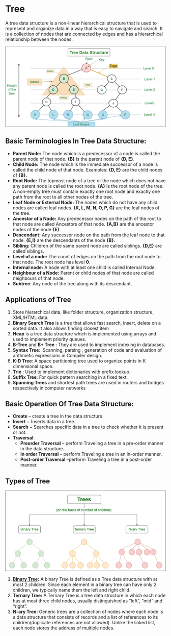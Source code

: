 # Tree
A tree data structure is a non-linear hierarchical structure that is used to represent and organize data in a way that is easy to navigate and search. It is a collection of nodes that are connected by edges and has a hierarchical relationship between the nodes.

![Tree Data Structure](assets/tree.png)

## Basic Terminologies In Tree Data Structure:
- **Parent Node:** The node which is a predecessor of a node is called the parent node of that node. **{B}** is the parent node of **{D, E}**.
- **Child Node:** The node which is the immediate successor of a node is called the child node of that node. Examples: **{D, E}** are the child nodes of **{B}.**
- **Root Node:** The topmost node of a tree or the node which does not have any parent node is called the root node. **{A}** is the root node of the tree. A non-empty tree must contain exactly one root node and exactly one path from the root to all other nodes of the tree.
- **Leaf Node or External Node:** The nodes which do not have any child nodes are called leaf nodes. **{K, L, M, N, O, P, G}** are the leaf nodes of the tree.
- **Ancestor of a Node:** Any predecessor nodes on the path of the root to that node are called Ancestors of that node. **{A,B}** are the ancestor nodes of the node **{E}**
- **Descendant:** Any successor node on the path from the leaf node to that node. **{E,I}** are the descendants of the node **{B}.**
- **Sibling:** Children of the same parent node are called siblings. **{D,E}** are called siblings.
- **Level of a node:** The count of edges on the path from the root node to that node. The root node has level **0**.
- **Internal node:** A node with at least one child is called Internal Node.
- **Neighbour of a Node:** Parent or child nodes of that node are called neighbours of that node.
- **Subtree**: Any node of the tree along with its descendant.

## Applications of Tree
1. Store hierarchical data, like folder structure, organization structure, XML/HTML data.
2. **Binary Search Tree** is a tree that allows fast search, insert, delete on a sorted data. It also allows finding closest item
3. **Heap** is a tree data structure which is implemented using arrays and used to implement priority queues.
4. **B-Tree** and **B+ Tree** : They are used to implement indexing in databases.
5. **Syntax Tree**:  Scanning, parsing , generation of code and evaluation of arithmetic expressions in Compiler design.
6. **K-D Tree**: A space partitioning tree used to organize points in K dimensional space.
7. **Trie** : Used to implement dictionaries with prefix lookup.
8. **Suffix Tree**: For quick pattern searching in a fixed text.
9. **Spanning Trees** and shortest path trees are used in routers and bridges respectively in computer networks

## Basic Operation Of Tree Data Structure:
- **Create** – create a tree in the data structure.
- **Insert** − Inserts data in a tree.
- **Search** − Searches specific data in a tree to check whether it is present or not.
- **Traversal**:
    - **Preorder Traversal** – perform Traveling a tree in a pre-order manner in the data structure.
    - **In order Traversal** – perform Traveling a tree in an in-order manner.
    - **Post-order Traversal** –perform Traveling a tree in a post-order manner.

## Types of Tree

![Types of Tree](assets/tree-types.png)

1. **[Binary Tree](16-Tree/02-Binary-Tree):** A binary Tree is defined as a Tree data structure with at most 2 children. Since each element in a binary tree can have only 2 children, we typically name them the left and right child.
2. **Ternary Tree:** A Ternary Tree is a tree data structure in which each node has at most three child nodes, usually distinguished as “left”, “mid” and “right”.
3. **N-ary Tree:** Generic trees are a collection of nodes where each node is a data structure that consists of records and a list of references to its children(duplicate references are not allowed). Unlike the linked list, each node stores the address of multiple nodes.